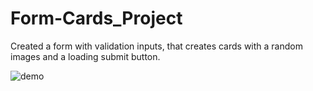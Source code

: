 # Form-Cards_Project
Created a form with validation inputs, that creates cards with a random images and a loading submit button.

![demo](https://github.com/ElinErlandsson/JS-DOM-Project/blob/master/Form.gif)
